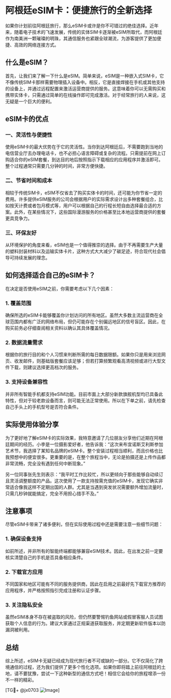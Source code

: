 # 阿根廷eSIM卡：便捷旅行的全新选择

如果你计划前往阿根廷旅行，那么eSIM卡或许是你不可错过的绝佳选择。近年来，随着电子技术的飞速发展，传统的实体SIM卡逐渐被eSIM所取代，而阿根廷作为南美洲一颗璀璨的明珠，其通信服务也紧跟全球潮流，为游客提供了更加便捷、高效的网络连接方式。

## 什么是eSIM？

首先，让我们来了解一下什么是eSIM。简单来说，eSIM是一种嵌入式SIM卡，它不像传统SIM卡那样需要物理插入设备中。相反，它是直接焊接在手机或其他支持的设备上，并通过远程配置来激活运营商提供的服务。这意味着你可以无需购买和携带实体卡，只需通过简单的在线操作即可完成激活。对于经常旅行的人来说，这无疑是一个巨大的便利。

## eSIM卡的优点

### 一、灵活性与便捷性

使用eSIM卡的最大优势在于它的灵活性。当你到达阿根廷后，不需要跑到当地的电信营业厅去办理电话卡，也不必担心语言障碍或复杂的流程。只需提前在网上订购适合你的eSIM套餐，到达目的地后按照指示下载相应的应用程序并激活即可。整个过程通常只需要几分钟的时间，非常方便快捷。

### 二、节省时间和成本

相较于传统SIM卡，eSIM不仅省去了购买实体卡的时间，还可能为你节省一定的费用。许多提供eSIM服务的公司会根据用户的实际需求设计出多种套餐组合，比如按天计费或者包月模式等，用户可以根据自己的行程长短自由选择最合适的方案。此外，在某些情况下，这些国际漫游服务的价格甚至比本地运营商提供的套餐更具竞争力。

### 三、环保友好

从环境保护的角度来看，eSIM也是一个值得推崇的选择。由于不再需要生产大量的塑料封装材料以及运输实体卡片，这种方式大大减少了碳足迹，符合现代社会倡导可持续发展的理念。

## 如何选择适合自己的eSIM卡？

在决定是否使用eSIM之前，你需要考虑以下几个因素：

### 1. 覆盖范围

确保所选的eSIM卡能够覆盖你计划访问的所有地区。虽然大多数主流运营商在全球范围内都有广泛的网络布局，但仍可能存在个别偏远地区的信号盲区。因此，在购买前务必仔细查阅相关资料以确认其具体覆盖情况。

### 2. 数据流量需求

根据你的旅行目的和个人习惯来判断所需的每日数据限额。如果你只是用来浏览网页、收发邮件，则基础版套餐应该足够；但若打算频繁观看高清视频或进行大型文件下载，则建议选择更高档次的服务。

### 3. 支持设备兼容性

并非所有智能手机都支持eSIM功能。目前市面上大部分新款旗舰机型均已具备此特性，但对于较老款设备而言，则可能无法正常使用。所以在下单之前，请先检查自己手头上的手机型号是否符合条件。

## 实际使用体验分享

为了更好地了解eSIM卡的实际效果，我特意邀请了几位朋友分享他们近期在阿根廷期间的经历。小李是一位摄影爱好者，他告诉我：“这次来布宜诺斯艾利斯参加艺术节，我选择了某知名品牌的eSIM卡。整个安装过程相当顺利，而且价格也比我预想中的便宜很多。更重要的是，在整个旅程当中，无论是拍摄还是上传作品都非常流畅，完全没有遇到任何中断现象。”

另一位同事张先生则表示：“我平时工作比较忙，所以更倾向于那些能够自动续订且灵活调整额度的产品。这次使用了一款支持按需充值的eSIM卡，发现它确实非常适合像我这样不定期出国的人群。尤其是当遇到突发状况需要额外增加流量时，只需几秒钟就能搞定，完全不用担心措手不及。”

## 注意事项

尽管eSIM卡带来了诸多便利，但在实际使用过程中还是需要注意一些细节问题：

### 1. 确保设备支持

如前所述，并非所有的智能终端都能够兼容eSIM技术。因此，在出发之前一定要核实清楚自己的手机是否具备相应条件。

### 2. 下载官方应用

不同国家和地区可能有不同的服务提供商，因此在启用之前最好先下载官方推荐的应用程序，并严格按照指引完成注册和认证步骤。

### 3. 关注隐私安全

虽然eSIM本身不存在被盗取的风险，但仍然要警惕钓鱼网站或假冒客服人员试图获取个人信息的行为。建议大家通过正规渠道获取服务，并定期更新软件版本以防漏洞被利用。

## 总结

综上所述，eSIM卡无疑已经成为现代旅行者不可或缺的一部分。它不仅简化了跨境通信的过程，还为我们提供了更多个性化选项。如果你即将踏上前往阿根廷的土地，请不要犹豫，尝试一下这种新型的通信方式吧！相信它会给你的旅程增添一份不一样的精彩。

[TG💪+ @jx0703 ![Image](https://github.com/user-attachments/assets/dbca1d08-cadb-493c-b0ec-ad6f7a83f270)]